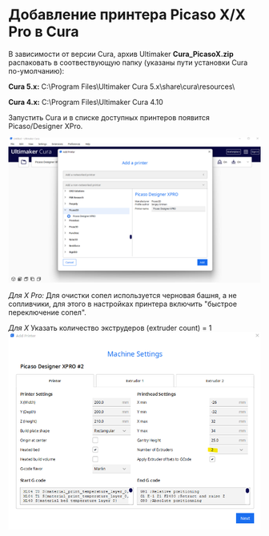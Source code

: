 # Добавление принтера Picaso X/X Pro в Cura

В зависимости от версии Cura, архив Ultimaker **Cura_PicasoX.zip** распаковать в соотвествующую папку (указаны пути установки Cura по-умолчанию):

**Cura 5.x:**
C:\Program Files\Ultimaker Cura 5.x\share\cura\resources\

**Cura 4.x:**
C:\Program Files\Ultimaker Cura 4.10

Запустить Cura и в списке доступных принтеров появится Picaso/Designer XPro.

![Добавление принтера](./img/cura_select_printer.png)

*Для X Pro:*
Для очистки сопел используется черновая башня, а не сопливчики, для этого в настройках принтера включить "быстрое переключение сопел".

*Для X* 
Указать количество экструдеров (extruder count) = 1
![Добавление принтера](./img/cura_extruders_count.png)